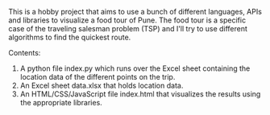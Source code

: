 This is a hobby project that aims to use a bunch of different languages, APIs and libraries to visualize a food tour of Pune. The food tour is a specific case of the traveling salesman problem (TSP) and I'll try to use different algorithms to find the quickest route. 

Contents:
1) A python file index.py which runs over the Excel sheet containing the location data of the different points on the trip.
2) An Excel sheet data.xlsx that holds location data.
3) An HTML/CSS/JavaScript file index.html that visualizes the results using the appropriate libraries.